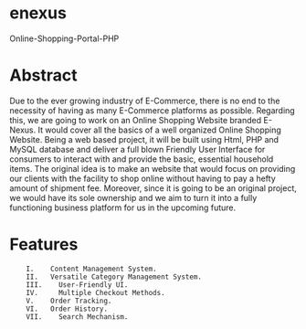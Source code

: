 # enexus
Online-Shopping-Portal-PHP

# Abstract
Due to the ever growing industry of E-Commerce, there is no end to the necessity of having as many E-Commerce platforms as possible.
Regarding this, we are going to work on an Online Shopping Website branded E-Nexus. It would cover all the basics of a well organized
Online Shopping Website. Being a web based project, it will be built using Html, PHP and MySQL database and deliver a full blown 
Friendly User Interface for consumers to interact with and provide the basic, essential household items. The original idea is to make an
website that would focus on providing our clients with the facility to shop online without having to pay a hefty amount of shipment fee.
Moreover, since it is going to be an original project, we would have its sole ownership and we aim to turn it into a fully functioning
business platform for us in the upcoming future.


#	Features

        I.	  Content Management System.
        II.	  Versatile Category Management System.
        III.	User-Friendly UI.
        IV. 	Multiple Checkout Methods.
        V.	  Order Tracking.
        VI.	  Order History.
        VII.	Search Mechanism.
